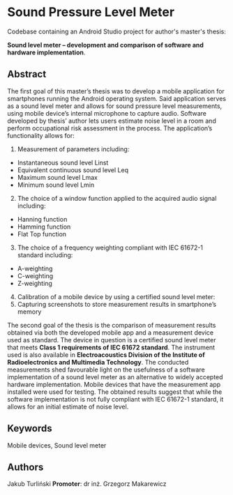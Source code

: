 # Sound Pressure Level Meter

Codebase containing an Android Studio project for author's master's thesis:

**Sound level meter – development and comparison
of software and hardware implementation**.

## Abstract

The first goal of this master’s thesis was to develop a mobile application for
smartphones running the Android operating system. Said application serves as a sound
level meter and allows for sound pressure level measurements, using mobile device’s
internal microphone to capture audio. Software developed by thesis’ author lets users
estimate noise level in a room and perform occupational risk assessment in the process.
The application’s functionality allows for:
1. Measurement of parameters including:
  - Instantaneous sound level Linst
  - Equivalent continuous sound level Leq
  - Maximum sound level Lmax
  - Minimum sound level Lmin
2. The choice of a window function applied to the acquired audio signal including:
  - Hanning function
  - Hamming function
  - Flat Top function
3. The choice of a frequency weighting compliant with IEC 61672-1 standard including:
  - A-weighting
  - C-weighting
  - Z-weighting
4. Calibration of a mobile device by using a certified sound level meter:
5. Capturing screenshots to store measurement results in smartphone’s memory

The second goal of the thesis is the comparison of measurement results obtained
via both the developed mobile app and a measurement device used as standard. The
device in question is a certified sound level meter that meets **Class 1 requirements of IEC
61672 standard**. The instrument used is also available in **Electroacoustics Division of the
Institute of Radioelectronics and Multimedia Technology**. The conducted measurements
shed favourable light on the usefulness of a software implementation of a sound level
meter as an alternative to widely accepted hardware implementation. Mobile devices that
have the measurement app installed were used for testing. The obtained results suggest
that while the software implementation is not fully compliant with IEC 61672-1 standard,
it allows for an initial estimate of noise level.

## Keywords
Mobile devices, Sound level meter

## Authors
Jakub Turliński
**Promoter**: dr inż. Grzegorz Makarewicz

